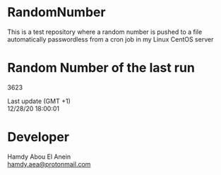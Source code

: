 # RandomNumber    
This is a test repository where a random number is pushed to a file automatically passwordless from a cron job in my Linux CentOS server    
# Random Number of the last run   
3623
      
Last update (GMT +1)    
12/28/20 18:00:01
# Developer    
Hamdy Abou El Anein   
hamdy.aea@protonmail.com
